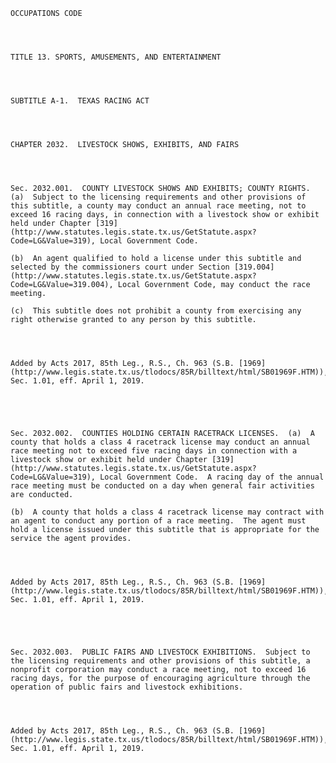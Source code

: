 ﻿
    
    
    	
    					
    
    
    OCCUPATIONS CODE
    
      
    
    
    TITLE 13. SPORTS, AMUSEMENTS, AND ENTERTAINMENT
    
      
    
    
    SUBTITLE A-1.  TEXAS RACING ACT
    
      
    
    
    CHAPTER 2032.  LIVESTOCK SHOWS, EXHIBITS, AND FAIRS
    
      
    
    
    Sec. 2032.001.  COUNTY LIVESTOCK SHOWS AND EXHIBITS; COUNTY RIGHTS.  (a)  Subject to the licensing requirements and other provisions of this subtitle, a county may conduct an annual race meeting, not to exceed 16 racing days, in connection with a livestock show or exhibit held under Chapter [319](http://www.statutes.legis.state.tx.us/GetStatute.aspx?Code=LG&Value=319), Local Government Code.
    
    (b)  An agent qualified to hold a license under this subtitle and selected by the commissioners court under Section [319.004](http://www.statutes.legis.state.tx.us/GetStatute.aspx?Code=LG&Value=319.004), Local Government Code, may conduct the race meeting.
    
    (c)  This subtitle does not prohibit a county from exercising any right otherwise granted to any person by this subtitle.
    
    
    
    
    Added by Acts 2017, 85th Leg., R.S., Ch. 963 (S.B. [1969](http://www.legis.state.tx.us/tlodocs/85R/billtext/html/SB01969F.HTM)), Sec. 1.01, eff. April 1, 2019.
    
    
    
    
    
    Sec. 2032.002.  COUNTIES HOLDING CERTAIN RACETRACK LICENSES.  (a)  A county that holds a class 4 racetrack license may conduct an annual race meeting not to exceed five racing days in connection with a livestock show or exhibit held under Chapter [319](http://www.statutes.legis.state.tx.us/GetStatute.aspx?Code=LG&Value=319), Local Government Code.  A racing day of the annual race meeting must be conducted on a day when general fair activities are conducted.
    
    (b)  A county that holds a class 4 racetrack license may contract with an agent to conduct any portion of a race meeting.  The agent must hold a license issued under this subtitle that is appropriate for the service the agent provides. 
    
    
    
    
    Added by Acts 2017, 85th Leg., R.S., Ch. 963 (S.B. [1969](http://www.legis.state.tx.us/tlodocs/85R/billtext/html/SB01969F.HTM)), Sec. 1.01, eff. April 1, 2019.
    
    
    
    
    
    Sec. 2032.003.  PUBLIC FAIRS AND LIVESTOCK EXHIBITIONS.  Subject to the licensing requirements and other provisions of this subtitle, a nonprofit corporation may conduct a race meeting, not to exceed 16 racing days, for the purpose of encouraging agriculture through the operation of public fairs and livestock exhibitions. 
    
    
    
    
    Added by Acts 2017, 85th Leg., R.S., Ch. 963 (S.B. [1969](http://www.legis.state.tx.us/tlodocs/85R/billtext/html/SB01969F.HTM)), Sec. 1.01, eff. April 1, 2019.
    
    
    
    
    				
